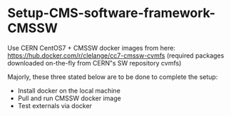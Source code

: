# Setup-CMS-software-framework-CMSSW

Use CERN CentOS7 + CMSSW docker images from here:
https://hub.docker.com/r/clelange/cc7-cmssw-cvmfs (required packages downloaded 
on-the-fly from CERN‟s SW repository cvmfs)

Majorly, these three stated below are to be done to complete the setup:

- Install docker on the local machine
- Pull and run CMSSW docker image
- Test externals via docker
